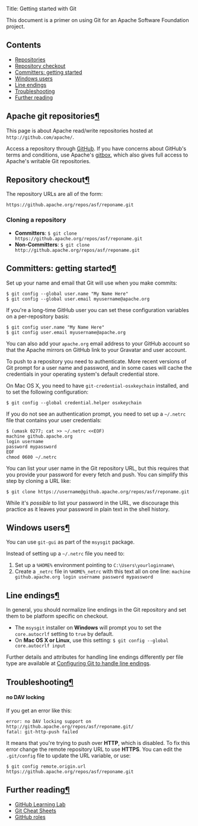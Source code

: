Title: Getting started with Git

This document is a primer on using Git for an Apache Software Foundation project.

## Contents ##

  - <a href="#repos">Repositories</a>
  - <a href="repocheckout">Repository checkout</a>
  - <a href="#committers">Committers: getting started</a>
  - <a href="#windowsusers">Windows users</a>
  - <a href="#lineendings">Line endings</a>
  - <a href="#trouble">Troubleshooting</a>
  - <a href="#further">Further reading</a>

<h2 id="repos">Apache git repositories<a class="headerlink" href="#repos" title="Permanent link">&para;</a></h2>

This page is about Apache read/write repositories hosted at `http://github.com/apache/`.

Access a repository through <a href="https://github.com/apache/" target="_blank">GitHub</a>. If you have concerns about GitHub's terms and conditions, use Apache's <a href="https://gitbox.apache.org/" target="_blank">gitbox</a>, which also gives full access to Apache's writable Git repositories. 

<h2 id="repocheckout">Repository checkout<a class="headerlink" href="#repocheckout" title="Permanent link">&para;</a></h2>

The repository URLs are all of the form:

```
https://github.apache.org/repos/asf/reponame.git
```

### Cloning a repository ###

  - **Committers**: `$ git clone https://github.apache.org/repos/asf/reponame.git`
  - **Non-Committers**: `$ git clone http://github.apache.org/repos/asf/reponame.git`

<h2 id="committers">Committers: getting started<a class="headerlink" href="#committers" title="Permanent link">&para;</a></h2>

Set up your name and email that Git will use when you make commits:

```
$ git config --global user.name "My Name Here"
$ git config --global user.email myusername@apache.org
```

If you're a long-time GitHub user you can set these configuration variables on a per-repository basis:

```
$ git config user.name "My Name Here"
$ git config user.email myusername@apache.org
```

You can also add your `apache.org` email address to your GitHub account so that the Apache mirrors on GitHub link to your Gravatar and user account.

To push to a repository you need to authenticate. More recent versions of Git prompt for a user name and password, and in some cases will cache the credentials in your operating system's default credential store.

On Mac OS X, you need to have `git-credential-osxkeychain` installed, and to set the following configuration:

```
$ git config --global credential.helper osxkeychain
```

If you do not see an authentication prompt, you need to set up a `~/.netrc` file that contains your user credentials:

```
$ (umask 0277; cat >> ~/.netrc <<EOF)
machine github.apache.org
login username
password mypassword
EOF
chmod 0600 ~/.netrc
```

You can list your user name in the Git repository URL, but this requires that you provide your password for every fetch and push. You can simplify this step by cloning a URL like:

```
$ git clone https://username@github.apache.org/repos/asf/reponame.git
```

While it's _possible_ to list your password in the URL, we discourage this practice as it leaves your password in plain text in the shell history.

<h2 id="windowsusers">Windows users<a class="headerlink" href="#windowsusers" title="Permanent link">&para;</a></h2>

You can use `git-gui` as part of the `msysgit` package.

Instead of setting up a `~/.netrc` file you need to:

1. Set up a `%HOME%` environment pointing to `C:\Users\yourloginname\`
1. Create a `_netrc` file in `%HOME%_netrc` with this text all on one line: `machine github.apache.org login username password mypassword`

<h2 id="lineendings">Line endings<a class="headerlink" href="#lineendings" title="Permanent link">&para;</a></h2>

In general, you should normalize line endings in the Git repository and set them to be platform specific on checkout.

  - The `msysgit` installer on **Windows** will prompt you to set the `core.autocrlf` setting to `true` by default. 
  - On **Mac OS X or Linux**, use this setting: `$ git config --global core.autocrlf input`

Further details and attributes for handling line endings differently per file type are available at <a href="https://help.github.com/en/github/using-git/configuring-git-to-handle-line-endings" target="_blank">Configuring Git to handle line endings</a>.

<h2 id="trouble">Troubleshooting<a class="headerlink" href="#trouble" title="Permanent link">&para;</a></h2>

#### no DAV locking ####

If you get an error like this:

```
error: no DAV locking support on http://github.apache.org/repos/asf/reponame.git/
fatal: git-http-push failed
```

It means that you're trying to push over **HTTP**, which is disabled. To fix this error change the remote repository URL to use **HTTPS**. You can edit the `.git/config` file to update the URL variable, or use:

```
$ git config remote.origin.url https://github.apache.org/repos/asf/reponame.git
```

<h2 id="further">Further reading<a class="headerlink" href="#further" title="Permanent link">&para;</a></h2>

  - <a href="https://lab.github.com/" target="_blank">GitHub Learning Lab</a>
  - <a href="https://github.github.com/training-kit/" target="_blank">Git Cheat Sheets</a>
  - [GitHub roles](github-roles.html)
